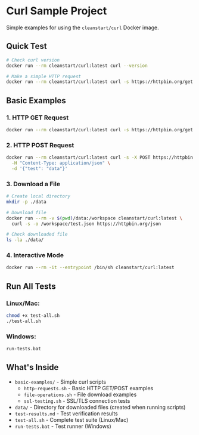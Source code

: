 # Curl Sample Project

Simple examples for using the `cleanstart/curl` Docker image.

## Quick Test

```bash
# Check curl version
docker run --rm cleanstart/curl:latest curl --version

# Make a simple HTTP request
docker run --rm cleanstart/curl:latest curl -s https://httpbin.org/get
```

## Basic Examples

### 1. HTTP GET Request
```bash
docker run --rm cleanstart/curl:latest curl -s https://httpbin.org/get
```

### 2. HTTP POST Request
```bash
docker run --rm cleanstart/curl:latest curl -s -X POST https://httpbin.org/post \
  -H "Content-Type: application/json" \
  -d '{"test": "data"}'
```

### 3. Download a File
```bash
# Create local directory
mkdir -p ./data

# Download file
docker run --rm -v $(pwd)/data:/workspace cleanstart/curl:latest \
  curl -s -o /workspace/test.json https://httpbin.org/json

# Check downloaded file
ls -la ./data/
```

### 4. Interactive Mode
```bash
docker run --rm -it --entrypoint /bin/sh cleanstart/curl:latest
```

## Run All Tests

### Linux/Mac:
```bash
chmod +x test-all.sh
./test-all.sh
```

### Windows:
```cmd
run-tests.bat
```

## What's Inside

- `basic-examples/` - Simple curl scripts
  - `http-requests.sh` - Basic HTTP GET/POST examples
  - `file-operations.sh` - File download examples  
  - `ssl-testing.sh` - SSL/TLS connection tests
- `data/` - Directory for downloaded files (created when running scripts)
- `test-results.md` - Test verification results
- `test-all.sh` - Complete test suite (Linux/Mac)
- `run-tests.bat` - Test runner (Windows)
